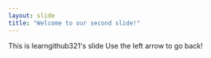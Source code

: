 ```yaml
---
layout: slide
title: "Welcome to our second slide!"
---
```

This is learngithub321's slide
Use the left arrow to go back!